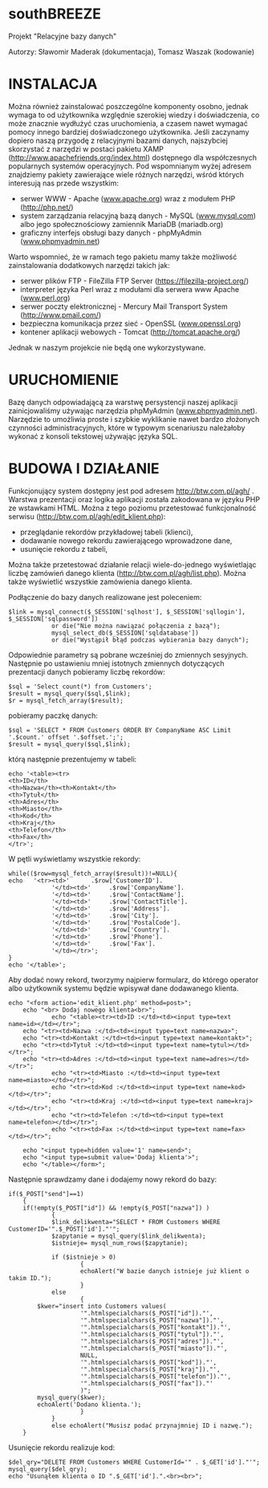southBREEZE
===========

Projekt "Relacyjne bazy danych"

Autorzy: Sławomir Maderak (dokumentacja), Tomasz Waszak (kodowanie)


INSTALACJA
==========

Można również zainstalować poszczególne komponenty osobno, jednak wymaga to od użytkownika względnie szerokiej wiedzy i doświadczenia, co może znacznie wydłużyć czas uruchomienia, a czasem nawet wymagać pomocy innego bardziej doświadczonego użytkownika. Jeśli zaczynamy dopiero naszą przygodę z relacyjnymi bazami danych, najszybciej skorzystać z narzędzi w postaci pakietu XAMP (http://www.apachefriends.org/index.html) dostępnego dla współczesnych popularnych systemów operacyjnych. Pod wspomnianym wyżej adresem znajdziemy pakiety zawierające wiele różnych narzędzi, wśród których interesują nas przede wszystkim:

* serwer WWW - Apache (www.apache.org) wraz z modułem PHP (http://php.net/)
* system zarządzania relacyjną bazą danych - MySQL (www.mysql.com) albo jego społecznościowy zamiennik MariaDB (mariadb.org)
* graficzny interfejs obsługi bazy danych - phpMyAdmin (www.phpmyadmin.net)

Warto wspomnieć, że w ramach tego pakietu mamy także możliwość zainstalowania dodatkowych narzędzi takich jak:

* serwer plików FTP - FileZilla FTP Server (https://filezilla-project.org/)
* interpreter języka Perl wraz z modułami dla serwera www Apache (www.perl.org)
* serwer poczty elektronicznej - Mercury Mail Transport System (http://www.pmail.com/)
* bezpieczna komunikacja przez sieć - OpenSSL (www.openssl.org)
* kontener aplikacji webowych - Tomcat (http://tomcat.apache.org/)
 
Jednak w naszym projekcie nie będą one wykorzystywane.


URUCHOMIENIE
============

Bazę danych odpowiadającą za warstwę persystencji naszej aplikacji zainicjowaliśmy używając narzędzia phpMyAdmin (www.phpmyadmin.net). Narzędzie to umożliwia proste i szybkie wyklikanie nawet bardzo złożonych czynności administracyjnych, które w typowym scenariuszu należałoby wykonać z konsoli tekstowej używając języka SQL.


BUDOWA I DZIAŁANIE
==================

Funkcjonujący system dostępny jest pod adresem http://btw.com.pl/agh/ . Warstwa prezentacji oraz logika aplikacji została zakodowana w języku PHP ze wstawkami HTML.
Można z tego poziomu przetestować funkcjonalność serwisu (http://btw.com.pl/agh/edit_klient.php):

* przeglądanie rekordów przykładowej tabeli (klienci),
* dodawanie nowego rekordu zawierającego wprowadzone dane,
* usunięcie rekordu z tabeli,

Można także przetestować działanie relacji wiele-do-jednego wyświetlając liczbę zamówień danego klienta (http://btw.com.pl/agh/list.php). Można także wyświetlić wszystkie zamówienia danego klienta.


Podłączenie do bazy danych realizowane jest poleceniem:

    $link = mysql_connect($_SESSION['sqlhost'], $_SESSION['sqllogin'], $_SESSION['sqlpassword'])
                or die("Nie można nawiązać połączenia z bazą");
                mysql_select_db($_SESSION['sqldatabase'])
                or die("Wystąpił błąd podczas wybierania bazy danych");
                
Odpowiednie parametry są pobrane wcześniej do zmiennych sesyjnych. Następnie po ustawieniu mniej istotnych zmiennych dotyczących prezentacji danych pobieramy liczbę rekordów:

    $sql = 'Select count(*) from Customers';
    $result = mysql_query($sql,$link);
    $r = mysql_fetch_array($result);

pobieramy paczkę danych:

    $sql = 'SELECT * FROM Customers ORDER BY CompanyName ASC Limit '.$count.' offset '.$offset.';';
    $result = mysql_query($sql,$link);

którą następnie prezentujemy w tabeli:


    echo '<table><tr>
    <th>ID</th>
    <th>Nazwa</th><th>Kontakt</th>
    <th>Tytuł</th>
    <th>Adres</th>
    <th>Miasto</th>
    <th>Kod</th>
    <th>Kraj</th>
    <th>Telefon</th>
    <th>Fax</th>
    </tr>';


W pętli wyświetlamy wszystkie rekordy:


    while(($row=mysql_fetch_array($result))!=NULL){
    echo   '<tr><td>'      .$row['CustomerID'].
                '</td><td>'     .$row['CompanyName'].
                '</td><td>'     .$row['ContactName'].
                '</td><td>'     .$row['ContactTitle'].
                '</td><td>'     .$row['Address'].
                '</td><td>'     .$row['City'].
                '</td><td>'     .$row['PostalCode'].
                '</td><td>'     .$row['Country'].
                '</td><td>'     .$row['Phone'].
                '</td><td>'     .$row['Fax'].
                '</td></tr>';
    }
    echo '</table>';
 
 
Aby dodać nowy rekord, tworzymy najpierw formularz, do którego operator albo użytkownik systemu będzie wpisywał dane dodawanego klienta.

    echo "<form action='edit_klient.php' method=post>";
        echo "<br> Dodaj nowego klienta<br>";
                echo "<table><tr><td>ID :</td><td><input type=text name=id></td></tr>";
        echo "<tr><td>Nazwa :</td><td><input type=text name=nazwa>";
        echo "<tr><td>Kontakt :</td><td><input type=text name=kontakt>";
        echo "<tr><td>Tytuł :</td><td><input type=text name=tytul></td></tr>";
        echo "<tr><td>Adres :</td><td><input type=text name=adres></td></tr>";
                echo "<tr><td>Miasto :</td><td><input type=text name=miasto></td></tr>";
                echo "<tr><td>Kod :</td><td><input type=text name=kod></td></tr>";
                echo "<tr><td>Kraj :</td><td><input type=text name=kraj></td></tr>";
                echo "<tr><td>Telefon :</td><td><input type=text name=telefon></td></tr>";
                echo "<tr><td>Fax :</td><td><input type=text name=fax></td></tr>";

        echo "<input type=hidden value='1' name=send>";
        echo "<input type=submit value='Dodaj klienta'>";
        echo "</table></form>";
        
        
Następnie sprawdzamy dane i dodajemy nowy rekord do bazy:

    if($_POST["send"]==1)
        {
        if(!empty($_POST["id"]) && !empty($_POST["nazwa"]) )
                {
                $link_delikwenta="SELECT * FROM Customers WHERE CustomerID='".$_POST['id']."'";
                $zapytanie = mysql_query($link_delikwenta);
                $istnieje= mysql_num_rows($zapytanie);

                if ($istnieje > 0)
                        {
                        echoAlert("W bazie danych istnieje już klient o takim ID.");
                        }
                else
                        {
            $kwer="insert into Customers values(
                        '".htmlspecialchars($_POST["id"])."',
                        '".htmlspecialchars($_POST["nazwa"])."',
                        '".htmlspecialchars($_POST["kontakt"])."',
                        '".htmlspecialchars($_POST["tytul"])."',
                        '".htmlspecialchars($_POST["adres"])."',
                        '".htmlspecialchars($_POST["miasto"])."',
                        NULL,
                        '".htmlspecialchars($_POST["kod"])."',
                        '".htmlspecialchars($_POST["kraj"])."',
                        '".htmlspecialchars($_POST["telefon"])."',
                        '".htmlspecialchars($_POST["fax"])."'
                        )";
            mysql_query($kwer);
            echoAlert('Dodano klienta.');
                        }
                }
                else echoAlert("Musisz podać przynajmniej ID i nazwę.");
        }
        

Usunięcie rekordu realizuje kod:

    $del_qry="DELETE FROM Customers WHERE CustomerId='" . $_GET['id']."'";
    mysql_query($del_qry);
    echo "Usunąłem klienta o ID ".$_GET['id'].".<br><br>";
    
